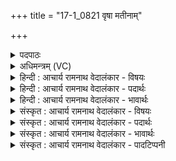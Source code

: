 +++
title = "17-1_0821 वृषा मतीनाम्"

+++
<details><summary>पदपाठः</summary>

वृ꣡षा꣢꣯। म꣣तीना꣢म्। प꣣वते। विचक्षणः꣣। वि꣣। चक्षणः꣣। सो꣡मः꣢꣯। अ꣡ह्ना꣢꣯म्। अ। ह्ना꣣म्। प्रतरीता꣢। प्र꣣। तरीता꣢। उ꣣ष꣡सा꣢म्। दि꣣वः꣢। प्रा꣣णा꣡। प्र꣣। आना꣢। सि꣡न्धू꣢꣯नाम्। क꣣ल꣡शा꣢न्। अ꣣चिक्रदत्। इ꣡न्द्र꣢꣯स्य। हा꣡र्दि꣢꣯। आ꣣विश꣢न्। आ꣢। विश꣢न्। म꣣नीषि꣡भिः꣢। ८२१।
</details>

<details><summary>अधिमन्त्रम् (VC)</summary>

- पवमानः सोमः
- सिकता निवावरी
- जगती
- निषादः
</details>

<details><summary>हिन्दी : आचार्य रामनाथ वेदालंकार - विषयः</summary>

प्रथम ऋचा पूर्वार्चिक में क्रमाङ्क ५५९ पर परमात्मा के विषय में व्याख्यात की जा चुकी है। यहाँ बहुत से सोमों का परिचय दिया जा रहा है।
</details>

<details><summary>हिन्दी : आचार्य रामनाथ वेदालंकार - पदार्थः</summary>

पदार्थान्वयभाषाः -  (सोमः) एक सोम (विचक्षणः) विद्वान आचार्य है,जो (मतीनाम्) ज्ञानों का (वृषा) बरसानेवाला होता हुआ (पवते)शिष्यों को पवित्र करता है। द्वितीय सोम परमेश्वर है,जो (अह्नाम्) दिनों का, (उषसाम्) उषाओं का और (दिवः) सूर्य का (प्रतरीता) उत्तम रूप से तरानेवाला अर्थात् व्यतीत करानेवाला है। तृतीय सोम चन्द्रमा है,जो (सिन्धूनाम्) समुद्रों का (प्राणा) बढ़ानेवाला होता है। चौथा सोम सोमौषधि का रस है,जो (कलशान्) द्रोणकलशों को (अचिक्रदत्) शब्दायमान करता है। पाँचवाँ सोम ब्रह्मानन्द-रस है,जो (मनीषिभिः) मन से किये जाते हुए स्तोत्रों के साथ (इन्द्रस्य) जीवात्मा के (हार्दि) हृदय में (आ विशत्) प्रविष्ट होता है ॥१॥
</details>

<details><summary>हिन्दी : आचार्य रामनाथ वेदालंकार - भावार्थः</summary>

भावार्थभाषाः -  वेदों में सोम शब्द के बहुत से वाच्यार्थ होते है,जो प्रकरणानुसार वेदज्ञ विद्वानों को समझ लेने चाहिएँ ॥१॥
</details>

<details><summary>संस्कृत : आचार्य रामनाथ वेदालंकार - विषयः</summary>

तत्र प्रथमा ऋक् पूर्वार्चिके ५५९ क्रमाङ्के परमात्मविषये व्याख्याता। अत्र बहूनां सोमानां परिचयो दीयते।
</details>

<details><summary>संस्कृत : आचार्य रामनाथ वेदालंकार - पदार्थः</summary>

पदार्थान्वयभाषाः -  (सोमः) एकः सोमः (विचक्षणः) विद्वान् आचार्यो वर्तते,यः (मतीनाम्) ज्ञानानाम् (वृषा) वर्षकः सन् (पवते) शिष्यान् पुनाति। द्वितीयः सोमः परमेश्वरोऽस्ति यः (अह्नाम्) दिवसानाम्, (उषसाम्) प्रभातरक्तिस्राम्, (दिवः) सूर्य्यस्य च (प्रतरीता) प्रकर्षेण तारयिता वर्तते। तृतीयः सोमः चन्द्रमाः अस्ति यः (सिन्धूनाम्) समुद्राणाम् (प्राणा) प्राणः प्राणयिता प्रवर्द्धको भवति। चतुर्थः सोमः सोमौषध्याः रसो विद्यते यः (कलशान्) द्रोणकलशपात्राणि (अचिक्रदत्) क्रन्दयति शब्दयति। पञ्चमः सोमो ब्रह्मानन्दरसोऽस्ति यः (मनीषिभिः) मनसा क्रियमाणैः स्तोत्रैः सह (इन्द्रस्य) जीवात्मनः (हार्दि) हृदयम् (आ विशत्) प्रविशति ॥१॥
</details>

<details><summary>संस्कृत : आचार्य रामनाथ वेदालंकार - भावार्थः</summary>

भावार्थभाषाः -  वेदेषु ‘सोम’ शब्दस्य बहवो वाच्यार्था भवन्ति ये प्रकरणानुसारं वेदज्ञैः सुधीभिरुन्नेयाः ॥१॥
</details>

<details><summary>संस्कृत : आचार्य रामनाथ वेदालंकार - पादटिप्पनी</summary>

टिप्पणी:   १. ऋ० ९।८६।१९ ‘सोमो॒ अह्नः॑’ ‘क्रा॒णा सिन्धू॑नां क॒लशाँ॑ अवीवश॒दिन्द्र॑स्य॒’ इति पाठः। साम० ५५९। अथ० १८।४।५८ ‘प्रा॒णः सिन्धू॑नां क॒लशाँ॑ अचिक्रद॒दिन्द्रस्य॒ हार्दि॑मावि॒शन्मिनीषया॑’ इत्युत्तरार्द्धपाठः।
</details>